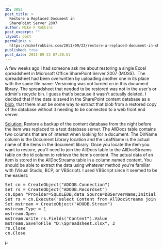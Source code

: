```yaml
---
ID: 2853
post_title: >
  Restore a Replaced Document in
  SharePoint Server 2007
author: Mike F Robbins
post_excerpt: ""
layout: post
permalink: >
  https://mikefrobbins.com/2011/09/22/restore-a-replaced-document-in-sharepoint-server-2007/
published: true
post_date: 2011-09-22 07:30:51
---
```

A few weeks ago I had someone ask me about restoring a single Excel spreadsheet in Microsoft Office SharePoint Server 2007 (MOSS).  The spreadsheet had been overwritten by uploading another one in its place with the same file name. Versioning was not turned on in this document library. The spreadsheet that needed to be restored was not in the user's or admin's recycle bin. I guess that's because it wasn't actually deleted. I decided that if the data is saved in the SharePoint content database as a <a href="http://en.wikipedia.org/wiki/Binary_large_object" target="_blank">blob</a>, that there must be some way to extract that blob from a restored copy of the database without it needing to be connected to a web front end server.

<span style="text-decoration: underline;">Solution:</span>
Restore a backup of the content database from the night before the item was replaced to a test database server. The AllDocs table contains two columns that are of interest when looking for a document. The DirName column is the Document Library location and the LeafName is the actual name of the items in the document library. Once you locate the item you want to restore, you'll need to join the AllDocs table to the AllDocStreams table on the id column to retrieve the item's content. The actual data of an item is stored in the AllDocStreams table in a column named content. You should be able to extract the data using whatever method you're familiar with (Visual Studio, BCP, or VBScript). I used VBScript since it seemed to be the easiest:
<pre class="lang:vb decode:true">Set cn = CreateObject("ADODB.Connection")
Set rs = CreateObject("ADODB.Recordset")
cn.Open "Provider=SQLOLEDB;data Source=DBServerName;Initial Catalog=SP_Content_RestoredDB;Trusted_Connection=yes"
Set rs = cn.Execute("select Content from AllDocStreams join AllDocs on AllDocStreams.Id = AllDocs.Id where AllDocs.LeafName = 'Spreadsheet.xlsx'")
Set mstream = CreateObject("ADODB.Stream")
mstream.Type = 1
mstream.Open
mstream.Write rs.Fields("Content").Value
mstream.SaveToFile "D:\Spreadsheet.xlsx", 2
rs.Close
cn.Close</pre>
µ